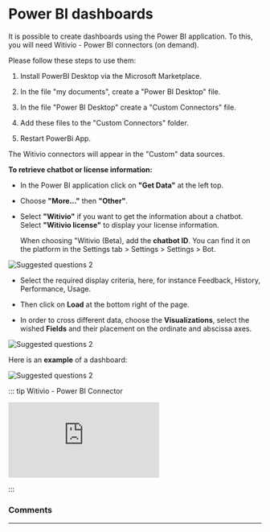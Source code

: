 # Power BI dashboards


It is possible to create dashboards using the Power BI application. To this, you
will need Witivio - Power BI connectors (on demand).

Please follow these steps to use them:

1) Install PowerBI Desktop via the Microsoft Marketplace.

2) In the file "my documents", create a "Power BI Desktop" file.

3) In the file "Power BI Desktop" create a "Custom Connectors" file.

4) Add these files to the "Custom Connectors" folder.

5)  Restart PowerBi App.

The Witivio connectors will appear in the "Custom" data sources.

**To retrieve chatbot or license information:**

-   In the Power BI application click on **"Get Data"** at the left top.

-   Choose **"More..."** then **"Other"**.

-   Select **"Witivio"** if you want to get the information about a chatbot. 
Select **"Witivio license"** to display your license information.

    When choosing "Witivio (Beta), add the **chatbot ID**. You can find it on the
    platform in the Settings tab > Settings > Settings > Bot.
    
<div class="image_center">
  <img :src="$withBase('/assets/img/en/dashboards/power1.png')" alt="Suggested questions 2">
</div>



- Select the required display criteria, here, for instance Feedback, History, Performance, Usage.

- Then click on **Load** at the bottom right of the page. 

- In order to cross different data, choose the **Visualizations**, select the wished **Fields** and their placement on the ordinate and abscissa axes.

<div class="image_center">
  <img :src="$withBase('/assets/img/en/dashboards/power2.png')" alt="Suggested questions 2">
</div>


Here is an **example** of a dashboard:

<div class="image_center">
  <img :src="$withBase('/assets/img/en/dashboards/power3.png')" alt="Suggested questions 2">
</div>


::: tip Witivio - Power BI Connector
<br style="margin: .5rem 0;" >

<iframe class="video_embed" src="https://www.youtube.com/embed/HzBxMijszjQ?list=PLRFG2FXmQTR_EV3iWJ9HL2Go95WhNq9Qb" frameborder="0" allow="accelerometer; autoplay; encrypted-media; gyroscope; picture-in-picture" allowfullscreen></iframe>
<br style="margin: .5rem 0;" >

:::


### Comments
---

<Commentaire />
